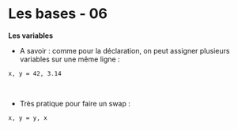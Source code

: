 <!-- .slide: -->

# Les bases - 06

**Les variables**

* A savoir : comme pour la déclaration, on peut assigner plusieurs variables sur une même ligne :

`x, y = 42, 3.14`

<br>

* Très pratique pour faire un swap :

`x, y = y, x`
